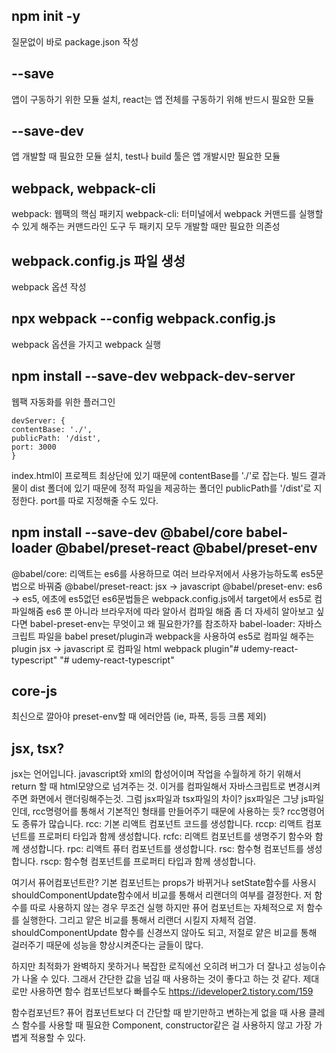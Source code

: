 ## npm init -y
질문없이 바로 package.json 작성

## --save
앱이 구동하기 위한 모듈 설치, react는 앱 전체를 구동하기 위해 반드시 필요한 모듈
## --save-dev
앱 개발할 때 필요한 모듈 설치, test나 build 툴은 앱 개발시만 필요한 모듈

## webpack, webpack-cli
webpack: 웹팩의 핵심 패키지
webpack-cli: 터미널에서 webpack 커맨드를 실행할 수 있게 해주는 커맨드라인 도구
두 패키지 모두 개발할 때만 필요한 의존성

## webpack.config.js 파일 생성
webpack 옵션 작성

## npx webpack --config webpack.config.js
webpack 옵션을 가지고 webpack 실행

## npm install --save-dev webpack-dev-server
웹팩 자동화를 위한 플러그인
```
devServer: {
contentBase: './',
publicPath: '/dist',
port: 3000
}
```
index.html이 프로젝트 최상단에 있기 때문에 contentBase를 './'로 잡는다.
빌드 결과물이 dist 폴더에 있기 때문에 정적 파일을 제공하는 폴더인 publicPath를 '/dist'로 지정한다.
port를 따로 지정해줄 수도 있다.

## npm install --save-dev @babel/core babel-loader @babel/preset-react @babel/preset-env 
@babel/core: 리액트는 es6를 사용하므로 여러 브라우저에서 사용가능하도록 es5문법으로 바꿔줌
@babel/preset-react: jsx -> javascript
@babel/preset-env: es6 -> es5, 에초에 es5없던 es6문법들은 webpack.config.js에서 target에서 es5로 컴파일해줌
es6 뿐 아니라 브라우저에 따라 알아서 컴파일 해줌
좀 더 자세히 알아보고 싶다면 babel-preset-env는 무엇이고 왜 필요한가?를 참조하자
babel-loader: 자바스크립트 파일을 babel preset/plugin과 webpack을 사용하여 es5로 컴파일 해주는 plugin
jsx -> javascript 로 컴파일
html webpack plugin"# udemy-react-typescript" 
"# udemy-react-typescript" 

## core-js
최신으로 깔아야 preset-env할 때 에러안뜸 (ie, 파폭, 등등 크롬 제외)

## jsx, tsx?
jsx는 언어입니다.
javascript와 xml의 합성어이며 작업을 수월하게 하기 위해서 return 할 때 html모양으로 넘겨주는 것.
이거를 컴파일해서 자바스크립트로 변경시켜주면 화면에서 랜더링해주는것.
그럼 jsx파일과 tsx파일의 차이?
jsx파일은 그냥 js파일인데, rcc명령어를 통해서 기본적인 형태를 만들어주기 때문에 사용하는 듯?
rcc명령어도 종류가 많습니다.
rcc: 기본 리액트 컴포넌트 코드를 생성합니다.
rccp: 리액트 컴포넌트를 프로퍼티 타입과 함께 생성합니다.
rcfc: 리액트 컴포넌트를 생명주기 함수와 함께 생성합니다.
rpc: 리액트 퓨터 컴포넌트를 생성합니다.
rsc: 함수형 컴포넌트를 생성합니다.
rscp: 함수형 컴포넌트를 프로퍼티 타입과 함께 생성합니다.

여기서 퓨어컴포넌트란?
기본 컴포넌트는 props가 바뀌거나 setState함수를 사용시 shouldComponentUpdate함수에서
비교를 통해서 리랜더의 여부를 결정한다.
저 함수를 따로 사용하지 않는 경우 무조건 실행
하지만 퓨어 컴포넌트는 자체적으로 저 함수를 실행한다. 그리고 얕은 비교를 통해서
리랜더 시킬지 자체적 검열.
shouldComponentUpdate 함수를 신경쓰지 않아도 되고, 저절로 얕은 비교를 통해 걸러주기 때문에
성능을 향상시켜준다는 글들이 많다.

하지만 최적화가 완벽하지 못하거나 복잡한 로직에선 오히려 버그가 더 잘나고 성능이슈가 나올 수 있다.
그래서 간단한 값을 넘길 때 사용하는 것이 좋다고 하는 것 같다.
제대로만 사용하면 함수 컴포넌트보다 빠를수도
https://ideveloper2.tistory.com/159



함수컴포넌트?
퓨어 컴포넌트보다 더 간단할 때
받기만하고 변하는게 없을 때 사용
클레스 함수를 사용할 때 필요한 Component, constructor같은 걸 사용하지 않고
가장 가볍게 적용할 수 있다.
